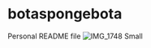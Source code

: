 # botaspongebota
Personal README file
![IMG_1748 Small](https://user-images.githubusercontent.com/132292065/236001132-dda7ef7b-11bf-4ab9-b7f1-4226f3b8f566.jpeg)
